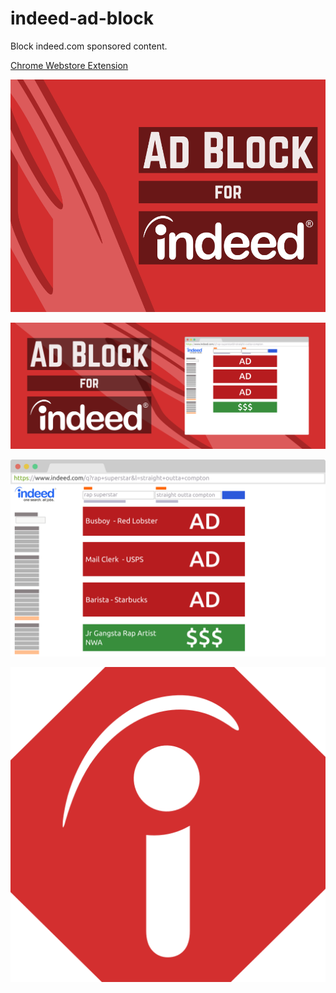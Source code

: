 # indeed-ad-block
Block indeed.com sponsored content.

[Chrome Webstore Extension][webstore]

![Promo 920 x 680][promo--920x680]

![Promo 1400 x 560][promo--1400x560]

![Screenshot][screenshot]

![Icon][icon-512]



[webstore]:https://chrome.google.com/webstore/detail/indeed-ad-block/


[promo--920x680]: ./app/images/promo--920x680.png
[promo--1400x560]: ./app/images/promo--1400x560.png
[screenshot]: ./app/images/screenshot.png
[icon-512]: ./app/images/icon-512.png
